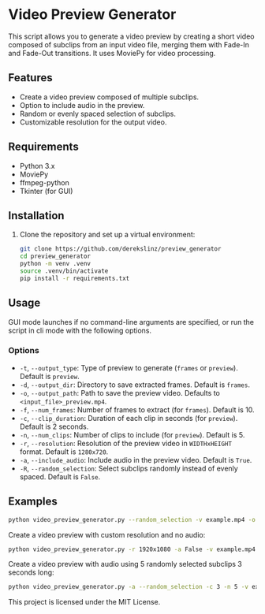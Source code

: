 # Video Preview Generator

This script allows you to generate a video preview by creating a short video composed of subclips from an input video
file, merging them with Fade-In and Fade-Out transitions. It uses MoviePy for video processing.

## Features

- Create a video preview composed of multiple subclips.
- Option to include audio in the preview.
- Random or evenly spaced selection of subclips.
- Customizable resolution for the output video.

## Requirements

- Python 3.x
- MoviePy
- ffmpeg-python
- Tkinter (for GUI)

## Installation

1. Clone the repository and set up a virtual environment:

   ```bash
   git clone https://github.com/derekslinz/preview_generator
   cd preview_generator
   python -m venv .venv
   source .venv/bin/activate
   pip install -r requirements.txt
   ```

## Usage

GUI mode launches if no command-line arguments are specified, or run the script in cli mode with the following options.

### Options

- `-t`, `--output_type`: Type of preview to generate (`frames` or `preview`). Default is `preview`.
- `-d`, `--output_dir`: Directory to save extracted frames. Default is `frames`.
- `-o`, `--output_path`: Path to save the preview video. Defaults to `<input_file>_preview.mp4`.
- `-f`, `--num_frames`: Number of frames to extract (for `frames`). Default is 10.
- `-c`, `--clip_duration`: Duration of each clip in seconds (for `preview`). Default is 2 seconds.
- `-n`, `--num_clips`: Number of clips to include (for `preview`). Default is 5.
- `-r`, `--resolution`: Resolution of the preview video in `WIDTHxHEIGHT` format. Default is `1280x720`.
- `-a`, `--include_audio`: Include audio in the preview video. Default is `True`.
- `-R`, `--random_selection`: Select subclips randomly instead of evenly spaced. Default is `False`.

## Examples

```bash
python video_preview_generator.py --random_selection -v example.mp4 -o example_preview.mp4
```

Create a video preview with custom resolution and no audio:

```bash
python video_preview_generator.py -r 1920x1080 -a False -v example.mp4 -o example_preview.mp4
```

Create a video preview with audio using 5 randomly selected subclips 3 seconds long:

```bash
python video_preview_generator.py -a --random_selection -c 3 -n 5 -v example.mp4 -o example_preview.mp4
```

This project is licensed under the MIT License.
